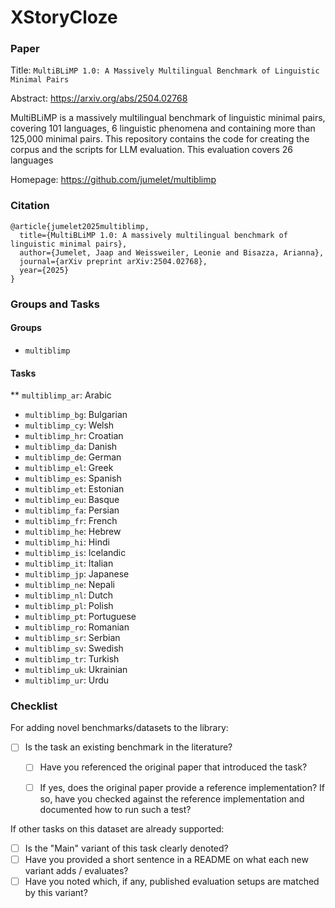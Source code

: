 # XStoryCloze

### Paper

Title: `MultiBLiMP 1.0: A Massively Multilingual Benchmark of Linguistic Minimal Pairs`

Abstract: https://arxiv.org/abs/2504.02768

MultiBLiMP is a massively multilingual benchmark of linguistic minimal pairs, covering 101 languages, 6 linguistic phenomena and containing more than 125,000 minimal pairs. This repository contains the code for creating the corpus and the scripts for LLM evaluation. This evaluation covers 26 languages

Homepage: https://github.com/jumelet/multiblimp


### Citation

```
@article{jumelet2025multiblimp,
  title={MultiBLiMP 1.0: A massively multilingual benchmark of linguistic minimal pairs},
  author={Jumelet, Jaap and Weissweiler, Leonie and Bisazza, Arianna},
  journal={arXiv preprint arXiv:2504.02768},
  year={2025}
}
```

### Groups and Tasks

#### Groups

* `multiblimp`

#### Tasks
** `multiblimp_ar`: Arabic  
* `multiblimp_bg`: Bulgarian  
* `multiblimp_cy`: Welsh  
* `multiblimp_hr`: Croatian  
* `multiblimp_da`: Danish  
* `multiblimp_de`: German  
* `multiblimp_el`: Greek  
* `multiblimp_es`: Spanish  
* `multiblimp_et`: Estonian  
* `multiblimp_eu`: Basque  
* `multiblimp_fa`: Persian  
* `multiblimp_fr`: French  
* `multiblimp_he`: Hebrew  
* `multiblimp_hi`: Hindi  
* `multiblimp_is`: Icelandic  
* `multiblimp_it`: Italian  
* `multiblimp_jp`: Japanese  
* `multiblimp_ne`: Nepali  
* `multiblimp_nl`: Dutch  
* `multiblimp_pl`: Polish  
* `multiblimp_pt`: Portuguese  
* `multiblimp_ro`: Romanian  
* `multiblimp_sr`: Serbian  
* `multiblimp_sv`: Swedish  
* `multiblimp_tr`: Turkish  
* `multiblimp_uk`: Ukrainian  
* `multiblimp_ur`: Urdu  


### Checklist

For adding novel benchmarks/datasets to the library:
* [ ] Is the task an existing benchmark in the literature?
  * [ ] Have you referenced the original paper that introduced the task?
  * [ ] If yes, does the original paper provide a reference implementation? If so, have you checked against the reference implementation and documented how to run such a test?


If other tasks on this dataset are already supported:
* [ ] Is the "Main" variant of this task clearly denoted?
* [ ] Have you provided a short sentence in a README on what each new variant adds / evaluates?
* [ ] Have you noted which, if any, published evaluation setups are matched by this variant?
